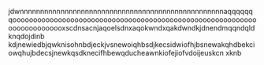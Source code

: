 jdwnnnnnnnnnnnnnnnnnnnnnnnnnnnnnnnnnnnnnnnnnnnnnnnnnnaqqqqqqqooooooooooooooooooooooooooooooooooooooooooooooooooooooooooooooooooooooooxscdnsacnjaqoelsdnxaqokwndxqakdwndkjdnendmqqndqldknqdojdinb kdjnewiedbjqwknisohnbdjeckjvsnewoiqhbsdjkecsidwiofhjbsnewakqhdbekciowqhujbdecsjnewkqsdknecifhbewqducheawnkiofejiofvdoijeuskcn xknb
